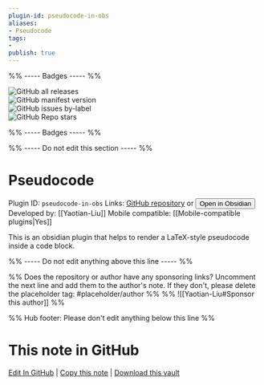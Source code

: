 ```yaml
---
plugin-id: pseudocode-in-obs
aliases:
- Pseudocode
tags: 
- 
publish: true
---
```


%% ----- Badges ----- %%

![GitHub all releases](https://img.shields.io/github/downloads/Yaotian-Liu/obsidian-pseudocode/total?color=573E7A&logo=github&style=for-the-badge)   
![GitHub manifest version](https://img.shields.io/github/manifest-json/v/Yaotian-Liu/obsidian-pseudocode?color=573E7A&logo=github&style=for-the-badge)   
![GitHub issues by-label](https://img.shields.io/github/issues/Yaotian-Liu/obsidian-pseudocode/help%20wanted?color=573E7A&logo=github&style=for-the-badge)   
![GitHub Repo stars](https://img.shields.io/github/stars/Yaotian-Liu/obsidian-pseudocode?color=573E7A&logo=github&style=for-the-badge)

%% ----- Badges ----- %%

%% ----- Do not edit this section ----- %%

# Pseudocode

Plugin ID: `pseudocode-in-obs`
Links: [GitHub repository](https://github.com/Yaotian-Liu/obsidian-pseudocode) or [<button id=HH>Open in Obsidian</button>](obsidian://show-plugin?id=pseudocode-in-obs)
Developed by: [[Yaotian-Liu]]
Mobile compatible: [[Mobile-compatible plugins|Yes]]

This is an obsidian plugin that helps to render a LaTeX-style pseudocode inside a code block.

%% ----- Do not edit anything above this line ----- %% 

%% Does the repository or author have any sponsoring links? Uncomment the next line and add them to the author's note. If they don't, please delete the placeholder tag: #placeholder/author %%
%% ![[Yaotian-Liu#Sponsor this author]] %%

%% Hub footer: Please don't edit anything below this line %%

# This note in GitHub

<span class="git-footer">[Edit In GitHub](https://github.dev/obsidian-community/obsidian-hub/blob/main/02%20-%20Community%20Expansions/02.05%20All%20Community%20Expansions/Plugins/pseudocode-in-obs.md "git-hub-edit-note") | [Copy this note](https://raw.githubusercontent.com/obsidian-community/obsidian-hub/main/02%20-%20Community%20Expansions/02.05%20All%20Community%20Expansions/Plugins/pseudocode-in-obs.md "git-hub-copy-note") | [Download this vault](https://github.com/obsidian-community/obsidian-hub/archive/refs/heads/main.zip "git-hub-download-vault") </span>
